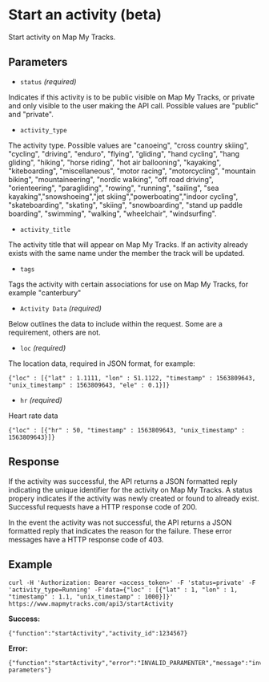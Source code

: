 Start an activity (beta)
====
Start activity on Map My Tracks. 

Parameters
---

- `status` *(required)*

Indicates if this activity is to be public visible on Map My Tracks, or private and only visible to the user making the API call. Possible values are "public" and "private".

- `activity_type` 

The activity type. Possible values are "canoeing", "cross country skiing", "cycling", "driving", "enduro", "flying", "gliding", "hand cycling", "hang gliding", "hiking", "horse riding", "hot air ballooning", "kayaking", "kiteboarding", "miscellaneous", "motor racing", "motorcycling", "mountain biking", "mountaineering", "nordic walking", "off road driving", "orienteering", "paragliding", "rowing", "running", "sailing", "sea kayaking","snowshoeing","jet skiing","powerboating","indoor cycling", "skateboarding", "skating", "skiing", "snowboarding", "stand up paddle boarding", "swimming", 
"walking", "wheelchair", "windsurfing".

- `activity_title`

The activity title that will appear on Map My Tracks. If an activity already exists with the same name under the member the track will be updated.

- `tags`

Tags the activity with certain associations for use on Map My Tracks, for example "canterbury"



- `Activity Data` *(required)*

Below outlines the data to include within the request. Some are a requirement, others are not. 

- `loc`  *(required)*

The location data, required in JSON format, for example:

```
{"loc" : [{"lat" : 1.1111, "lon" : 51.1122, "timestamp" : 1563809643, "unix_timestamp" : 1563809643, "ele" : 0.1}]}
```

- `hr`  *(required)*

Heart rate data

```
{"loc" : [{"hr" : 50, "timestamp" : 1563809643, "unix_timestamp" : 1563809643}]}
```




Response
---

If the activity was successful, the API returns a JSON formatted reply indicating the unique identifier for the activity on Map My Tracks. A status propery indicates if the activity was newly created or found to already exist. Successful requests have a HTTP response code of 200.

In the event the activity was not successful, the API returns a JSON formatted reply that indicates the reason for the failure. These error messages have a HTTP response code of 403.


Example
---

```
curl -H 'Authorization: Bearer <access_token>' -F 'status=private' -F 'activity_type=Running' -F'data={"loc" : [{"lat" : 1, "lon" : 1, "timestamp" : 1.1, "unix_timestamp" : 1000}]}' https://www.mapmytracks.com/api3/startActivity
```

**Success:**
```
{"function":"startActivity","activity_id":1234567}
```

**Error:**
```
{"function":"startActivity","error":"INVALID_PARAMENTER","message":"invalid parameters"}
```
